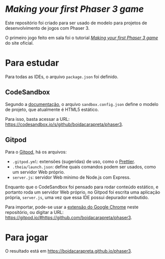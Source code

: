 # _Making your first Phaser 3 game_

Este repositório foi criado para ser usado de modelo para projetos de desenvolvimento de jogos com Phaser 3.

O primeiro jogo feito em sala foi o tutorial [_Making your first Phaser 3 game_](https://phaser.io/tutorials/making-your-first-phaser-3-game) do site oficial.

# Para estudar

Para todas as IDEs, o arquivo `package.json` foi definido.

## CodeSandbox
Segundo a [documentação](https://codesandbox.io/docs/importing#import-from-github), o arquivo `sandbox.config.json` define o modelo de projeto, que atualmente é HTML5 estático.

Para isso, basta acessar a URL: https://codesandbox.io/s/github/boidacarapreta/phaser3.

## Gitpod
Para o [Gitpod](https://www.gitpod.io/docs/10_getting_started/), há os arquivos:
- `.gitpod.yml`: extensões (sugeridas) de uso, como o [Prettier](https://prettier.io).
- `.theia/launch.json`: define quais comandos podem ser usados, como um servidor Web próprio.
- `server.js`: servidor Web mínimo de Node.js com Express.

Enquanto que o CodeSandbox foi pensado para rodar conteúdo estático, e portanto roda um servidor Web próprio, no Gitpod foi escrita uma aplicação própria, `server.js`, uma vez que essa IDE possui depurador embutido.

Para importar, pode-se usar a [extensão do Google Chrome](https://chrome.google.com/webstore/detail/gitpod-online-ide/dodmmooeoklaejobgleioelladacbeki) neste repositório, ou digitar a URL: https://gitpod.io/#https://github.com/boidacarapreta/phaser3.

# Para jogar

O resultado está em https://boidacarapreta.github.io/phaser3.
